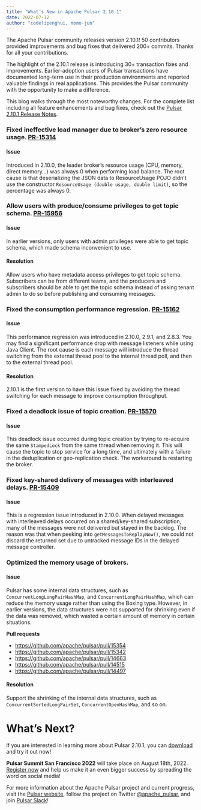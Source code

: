 ```yaml
---
title: "What’s New in Apache Pulsar 2.10.1"
date: 2022-07-12
author: "codelipenghui, momo-jun"
---
```


The Apache Pulsar community releases version 2.10.1! 50 contributors provided improvements and bug fixes that delivered 200+ commits. Thanks for all your contributions.

The highlight of the 2.10.1 release is introducing 30+ transaction fixes and improvements. Earlier-adoption users of Pulsar transactions have documented long-term use in their production environments and reported valuable findings in real applications. This provides the Pulsar community with the opportunity to make a difference. 

This blog walks through the most noteworthy changes. For the complete list including all feature enhancements and bug fixes, check out the [Pulsar 2.10.1 Release Notes](https://pulsar.apache.org/release-notes/versioned/pulsar-2.10.1/).

<!--truncate-->

### Fixed ineffective load manager due to broker’s zero resource usage. [PR-15314](https://github.com/apache/pulsar/pull/15314)

#### Issue
Introduced in 2.10.0, the leader broker’s resource usage (CPU, memory, direct memory…) was always 0 when performing load balance. The root cause is that deserializing the JSON data to ResourceUsage POJO didn’t use the constructor `ResourceUsage (double usage, double limit)`, so the percentage was always 0.


### Allow users with produce/consume privileges to get topic schema. [PR-15956](https://github.com/apache/pulsar/pull/15956)

#### Issue
In earlier versions, only users with admin privileges were able to get topic schema, which made schema inconvenient to use. 

#### Resolution
Allow users who have metadata access privileges to get topic schema. Subscribers can be from different teams, and the producers and subscribers should be able to get the topic schema instead of asking tenant admin to do so before publishing and consuming messages.


### Fixed the consumption performance regression. [PR-15162](https://github.com/apache/pulsar/pull/15162)

#### Issue
This performance regression was introduced in 2.10.0, 2.9.1, and 2.8.3. You may find a significant performance drop with message listeners while using Java Client. The root cause is each message will introduce the thread switching from the external thread pool to the internal thread poll, and then to the external thread pool.

#### Resolution
2.10.1 is the first version to have this issue fixed by avoiding the thread switching for each message to improve consumption throughput.


### Fixed a deadlock issue of topic creation. [PR-15570](https://github.com/apache/pulsar/pull/15570)

#### Issue
This deadlock issue occurred during topic creation by trying to re-acquire the same `StampedLock` from the same thread when removing it. This will cause the topic to stop service for a long time, and ultimately with a failure in the deduplication or geo-replication check. The workaround is restarting the broker.


### Fixed key-shared delivery of messages with interleaved delays. [PR-15409](https://github.com/apache/pulsar/pull/15409)

#### Issue
This is a regression issue introduced in 2.10.0. When delayed messages with interleaved delays occurred on a shared/key-shared subscription, many of the messages were not delivered but stayed in the backlog. The reason was that when peeking into `getMessagesToReplayNow()`, we could not discard the returned set due to untracked message IDs in the delayed message controller.


### Optimized the memory usage of brokers.

#### Issue
Pulsar has some internal data structures, such as `ConcurrentLongLongPairHashMap`, and `ConcurrentLongPairHashMap`, which can reduce the memory usage rather than using the Boxing type. However, in earlier versions, the data structures were not supported for shrinking even if the data was removed, which wasted a certain amount of memory in certain situations.

**Pull requests**
* https://github.com/apache/pulsar/pull/15354
* https://github.com/apache/pulsar/pull/15342
* https://github.com/apache/pulsar/pull/14663
* https://github.com/apache/pulsar/pull/14515
* https://github.com/apache/pulsar/pull/14497

#### Resolution
Support the shrinking of the internal data structures, such as `ConcurrentSortedLongPairSet`, `ConcurrentOpenHashMap`, and so on.


# What’s Next?

If you are interested in learning more about Pulsar 2.10.1, you can [download](https://pulsar.apache.org/en/versions/) and try it out now! 

**Pulsar Summit San Francisco 2022** will take place on August 18th, 2022. [Register now](https://pulsar-summit.org/) and help us make it an even bigger success by spreading the word on social media!

For more information about the Apache Pulsar project and current progress, visit
the [Pulsar website](https://pulsar.apache.org), follow the project on Twitter
[@apache_pulsar](https://twitter.com/apache_pulsar), and join [Pulsar Slack](https://apache-pulsar.herokuapp.com/)!
